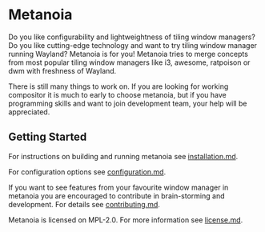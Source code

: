 Metanoia
========

Do you like configurability and lightweightness of tiling window managers? Do
you like cutting-edge technology and want to try tiling window manager running
Wayland? Metanoia is for you! Metanoia tries to merge concepts from most popular
tiling window managers like i3, awesome, ratpoison or dwm with freshness of
Wayland.

There is still many things to work on. If you are looking for working compositor
it is much to early to choose metanoia, but if you have programming skills and
want to join development team, your help will be appreciated.

Getting Started
---------------

For instructions on building and running metanoia see
[installation.md](./info/installation.md).

For configuration options see [configuration.md](./info/configuration.md).

If you want to see features from your favourite window manager in metanoia you
are encouraged to contribute in brain-storming and development. For details see
[contributing.md](./info/contributing.md).

Metanoia is licensed on MPL-2.0. For more information see
[license.md](./info/license.md).

